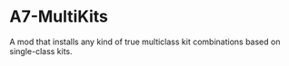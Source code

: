 # A7-MultiKits
A mod that installs any kind of true multiclass kit combinations based on single-class kits.
